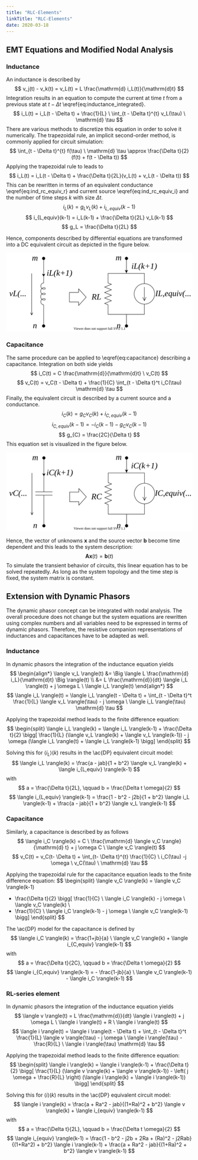 ```yaml
---
title: "RLC-Elements"
linkTitle: "RLC-Elements"
date: 2020-03-18
---
```


## EMT Equations and Modified Nodal Analysis

### Inductance

An inductance is described by
$$
  v_j(t) - v_k(t) = v_L(t) = L \frac{\mathrm{d} i_L(t)}{\mathrm{d}t}
$$
Integration results in an equation to compute the current at time $t$ from a previous state at $t - \Delta t$ \eqref{eq:inductance_integrated}.
$$
  i_L(t) = i_L(t - \Delta t) + \frac{1}{L} \ \int_{t - \Delta t}^{t} v_L(\tau) \ \mathrm{d} \tau
$$
There are various methods to discretize this equation in order to solve it numerically.
The trapezoidal rule, an implicit second-order method, is commonly applied for circuit simulation:
$$
	\int_{t - \Delta t}^{t} f(\tau) \ \mathrm{d} \tau \approx \frac{\Delta t}{2}(f(t) + f(t - \Delta t))
$$
Applying the trapezoidal rule to leads to
$$
	i_L(t) = i_L(t - \Delta t) + \frac{\Delta t}{2L}(v_L(t) + v_L(t - \Delta t))
$$
This can be rewritten in terms of an equivalent conductance \eqref{eq:ind_rc_equiv_r} and current source \eqref{eq:ind_rc_equiv_i} and the number of time steps $k$ with size $\Delta t$.
$$
	i_L(k) = g_L v_L(k) + i_{L,equiv}(k-1)
$$
$$
	i_{L,equiv}(k-1) = i_L(k-1) + \frac{\Delta t}{2L} v_L(k-1)
$$
$$
	g_L = \frac{\Delta t}{2L}
$$

Hence, components described by differential equations are transformed into a DC equivalent circuit as depicted in the figure below.

![inductance resistive companion](electrical_resistive_companion_inductance.svg)

### Capacitance

The same procedure can be applied to \eqref{eq:capacitance} describing a capacitance.
Integration on both side yields
$$
	i_C(t) = C \frac{\mathrm{d}}{\mathrm{d}t} \ v_C(t)
$$
$$
	v_C(t) = v_C(t - \Delta t) + \frac{1}{C} \int_{t - \Delta t}^t i_C(\tau) \mathrm{d} \tau
$$
Finally, the equivalent circuit is described by a current source and a conductance.
$$
	i_{C}(k) = g_{C} v_C(k) + i_{C,equiv}(k-1)
$$
$$
	i_{C,equiv}(k-1) = -i_{C}(k-1) - g_C v_C(k-1)
$$
$$
	g_{C} = \frac{2C}{\Delta t}
$$
This equation set is visualized in the figure below.

![capacitance resistive companion](electrical_resistive_companion_capacitance.svg)

Hence, the vector of unknowns $\bm{x}$ and the source vector $\bm{b}$ become time dependent and this leads to the system description:
$$
	\bm{A} \bm{x}(t) = \bm{b}(t)
$$
To simulate the transient behavior of circuits, this linear equation has to be solved repeatedly.
As long as the system topology and the time step is fixed, the system matrix is constant.

## Extension with Dynamic Phasors

The dynamic phasor concept can be integrated with nodal analysis.
The overall procedure does not change but the system equations are rewritten using complex numbers and all variables need to be expressed in terms of dynamic phasors.
Therefore, the resistive companion representations of inductances and capacitances have to be adapted as well.

### Inductance
In dynamic phasors the integration of the inductance equation yields
$$
\begin{align*}
  \langle v_L \rangle(t)  &= \Big \langle L \frac{\mathrm{d} i_L}{\mathrm{d}t} \Big \rangle(t) \\
	                        &= L \frac{\mathrm{d}}{dt} \langle i_L \rangle(t) + j \omega L \ \langle i_L \rangle(t)
\end{align*}
$$
$$
  \langle i_L \rangle(t) = \langle i_L \rangle(t - \Delta t) + \int_{t - \Delta t}^t \frac{1}{L} \langle v_L \rangle(\tau) - j \omega \ \langle i_L \rangle(\tau) \mathrm{d} \tau
$$

Applying the trapezoidal method leads to the finite difference equation:
$$
\begin{split}
	\langle i_L \rangle(k) = \langle i_L \rangle(k-1) + \frac{\Delta t}{2} \bigg[ \frac{1}{L} (\langle v_L \rangle(k) + \langle v_L \rangle(k-1))
	- j \omega (\langle i_L \rangle(t) + \langle i_L \rangle(k-1) \bigg]
\end{split}
$$

Solving this for $\langle i_L \rangle(k)$ results in the \ac{DP} equivalent circuit model:
$$
	\langle i_L \rangle(k) = \frac{a - jab}{1 + b^2} \langle v_L \rangle(k) + \langle i_{L,equiv} \rangle(k-1)
$$
with
$$
	a = \frac{\Delta t}{2L}, \qquad b = \frac{\Delta t \omega}{2}
$$
$$
	\langle i_{L,equiv} \rangle(k-1) = \frac{1 - b^2 - j2b}{1 + b^2} \langle i_L \rangle(k-1) + \frac{a - jab}{1 + b^2} \langle v_L \rangle(k-1)
$$

### Capacitance

Similarly, a capacitance is described by as follows
$$
  \langle i_C \rangle(k) = C \ \frac{\mathrm{d} \langle v_C \rangle}{\mathrm{d} t} + j \omega C \ \langle v_C \rangle(t)
$$
$$
  v_C(t) = v_C(t- \Delta t) + \int_{t- \Delta t}^{t} \frac{1}{C} \ i_C(\tau) -j \omega \ v_C(\tau) \ \mathrm{d} \tau
$$

Applying the trapezoidal rule for the capacitance equation leads to the finite difference equation:
$$
\begin{split}
  \langle v_C \rangle(k) = \langle v_C \rangle(k-1)
  + \frac{\Delta t}{2} \bigg[ \frac{1}{C} \ \langle i_C \rangle(k) - j \omega \ \langle v_C \rangle(k) \\
  + \frac{1}{C} \ \langle i_C \rangle(k-1) - j \omega \ \langle v_C \rangle(k-1) \bigg]
 \end{split}
$$

The \ac{DP} model for the capacitance is defined by
$$
  \langle i_C \rangle(k) = \frac{1+jb}{a} \ \langle v_C \rangle(k) + \langle i_{C,equiv} \rangle(k-1)
$$
with
$$
  a = \frac{\Delta t}{2C}, \qquad
  b = \frac{\Delta t \omega}{2}
$$
$$
	\langle i_{C,equiv} \rangle(k-1) = - \frac{1-jb}{a} \ \langle v_C \rangle(k-1) - \langle i_C \rangle(k-1)
$$

### RL-series element

In dynamic phasors the integration of the inductance equation yields
$$
  \langle v \rangle(t) = L \frac{\mathrm{d}}{dt} \langle i \rangle(t) + j \omega L \ \langle i \rangle(t) + R \ \langle i \rangle(t)
$$
$$
  \langle i \rangle(t) = \langle i \rangle(t - \Delta t) + \int_{t - \Delta t}^t \frac{1}{L} \langle v \rangle(\tau) - j \omega \ \langle i \rangle(\tau) - \frac{R}{L} \ \langle i \rangle(\tau) \mathrm{d} \tau
$$

Applying the trapezoidal method leads to the finite difference equation:
$$
\begin{split}
	\langle i \rangle(k) = \langle i \rangle(k-1) + \frac{\Delta t}{2} \bigg[ \frac{1}{L} (\langle v \rangle(k) + \langle v \rangle(k-1))
	- \left( j \omega + \frac{R}{L} \right) (\langle i \rangle(k) + \langle i \rangle(k-1)) \bigg]
\end{split}
$$

Solving this for $\langle i \rangle(k)$ results in the \ac{DP} equivalent circuit model:
$$
	\langle i \rangle(k) = \frac{a + Ra^2 - jab}{(1+Ra)^2 + b^2} \langle v \rangle(k) + \langle i_{equiv} \rangle(k-1)
$$
with
$$
	a = \frac{\Delta t}{2L}, \qquad b = \frac{\Delta t \omega}{2}
$$
$$
	\langle i_{equiv} \rangle(k-1) = \frac{1 - b^2 - j2b + 2Ra + (Ra)^2 - j2Rab}{(1+Ra^2) + b^2} \langle i \rangle(k-1) + \frac{a + Ra^2 - jab}{(1+Ra)^2 + b^2} \langle v \rangle(k-1)
$$